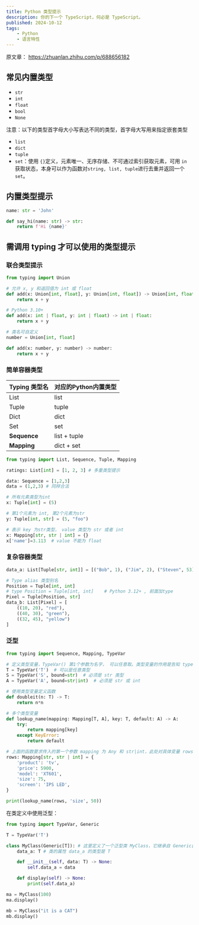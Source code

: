 ```yaml
---
title: Python 类型提示
description: 你的下一个 TypeScript，何必是 TypeScript。
published: 2024-10-12
tags: 
    - Python
    - 语言特性
---
```


原文章： https://zhuanlan.zhihu.com/p/688656182


## 常见内置类型

- `str`
- `int`
- `float`
- `bool`
- `None`

注意：以下的类型首字母大小写表达不同的类型，首字母大写用来指定嵌套类型

- `list`
- `dict`
- `tuple`
- `set`：使用 `{}`定义，元素唯一、无序存储、不可通过索引获取元素，可用 `in` 获取状态，本身可以作为函数对`string, list, tuple`进行去重并返回一个`set`。



## 内置类型提示

```python
name: str = 'John'

def say_hi(name: str) -> str:
    return f'Hi {name}'
```



## 需调用 typing 才可以使用的类型提示



### 联合类型提示

```python
from typing import Union

# 允许 x, y 和返回值为 int 或 float
def add(x: Union[int, float], y: Union[int, float]) -> Union[int, float]:
    return x + y

# Python 3.10+
def add(x: int | float, y: int | float) -> int | float:
    return x + y

# 类名可自定义
number = Union[int, float]

def add(x: number, y: number) -> number:
    return x + y
```



### 简单容器类型



| Typing 类型名 | 对应的Python内置类型 |
| ------------- | -------------------- |
| List          | list                 |
| Tuple         | tuple                |
| Dict          | dict                 |
| Set           | set                  |
| **Sequence**  | list + tuple         |
| **Mapping**   | dict + set           |



```python
from typing import List, Sequence, Tuple, Mapping

ratings: List[int] = [1, 2, 3] # 多重类型提示

data: Sequence = [1,2,3]
data = (1,2,3) # 同样合法

# 所有元素类型为int
x: Tuple[int] = (5)

# 第1个元素为 int, 第2个元素为str 
y: Tuple[int, str] = (5, "foo")

# 表示 key 为str类型， value 类型为 str 或者 int
x: Mapping[str, str | int] = {} 
x['name']=3.113  # value 不能为 float
```



### 复杂容器类型

```python
data_a: List[Tuple[str, int]] = [("Bob", 1), ("Jim", 2), ("Steven", 53)]

# Type alias 类型别名
Position = Tuple[int, int]   
# type Position = Tuple[int, int]    # Python 3.12+ , 前面加type   
Pixel = Tuple[Position, str]
data_b: List[Pixel] = [
    ((10, 20), "red"),
    ((40, 30), "green"),
    ((32, 45), "yellow")
]
```



### 泛型

```python
from typing import Sequence, Mapping, TypeVar

# 定义类型变量，TypeVar() 第1个参数为名字， 可以任意取。类型变量的作用是告知 type checker，这是generic type variable.
T = TypeVar('T')  # 可以是任意类型
S = TypeVar('S', bound=str)  # 必须是 str 类型
A = TypeVar('A', bound=str|int)  # 必须是 str 或 int

# 使用类型变量定义函数
def doubleit(n: T) -> T:
    return n*n

# 多个类型变量
def lookup_name(mapping: Mapping[T, A], key: T, default: A) -> A:
    try:
        return mapping[key]
    except KeyError:
        return default

# 上面的函数要求传入的第一个参数 mapping 为 Any 和 str|int，此处对具体变量 rows 进行进一步定义，不与上面函数中定义的泛型冲突
rows: Mapping[str, str | int] = {
    'product': 'tv',
    'price': 5900,
    'model': 'XT601',
    'size': 75,
    'screen': 'IPS LED',
}

print(lookup_name(rows, 'size', 50))
```

在类定义中使用泛型：

```python
from typing import TypeVar, Generic

T = TypeVar('T')

class MyClass(Generic[T]): # 这里定义了一个泛型类 MyClass，它继承自 Generic[T]。这意味着 MyClass 可以接受一个类型变量 T，并且这个类型参数可以在类的定义中使用。
    data_a: T # 类的属性 data_a 的类型是 T

    def __init__(self, data: T) -> None:
        self.data_a = data

    def display(self) -> None:
        print(self.data_a)

ma = MyClass(100)
ma.display()

mb = MyClass("it is a CAT")
mb.display()
```
